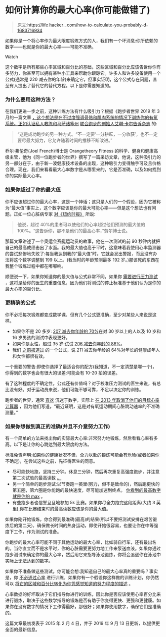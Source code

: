 # 如何计算你的最大心率(你可能做错了)

> 原文:[https://life hacker . com/how-to-calculate-you-probably-d-1683716934](https://lifehacker.com/how-to-calculate-your-max-heart-rate-youre-probably-d-1683716934)

如果你是一个将心率作为最大限度锻炼方式的人，我们有一个坏消息:你所依赖的数字——也就是你的最大心率——可能不准确。

Watch

这个数字是所有那些心率区域和百分比的基础，这些区域和百分比应该告诉你你有多努力，你甚至可以拥有某种小工具来帮助你跟踪它。许多人和许多设备使用一个公式(通常是 220 减去你的年龄)来确定它，但事实证明，这个公式存在问题，甚至有人提出了替代它的替代方程。以下是你需要知道的。

### **为什么要用这种方法？**

在我们更进一步之前，这种训练方法有什么吸引力？根据《跑步者世界 2019 年 3 月的一篇文章 [，这个想法是在不过度强调骨骼和肌肉系统的情况下训练你的有氧系统。正如认证私人教练和马萨诸塞州](https://www.runnersworld.com/beginner/a20812270/should-i-do-heart-rate-training/) [联合跑步的创始人艾琳·卡尔告诉杂志](https://www.runnersworld.com/beginner/a20812270/should-i-do-heart-rate-training/) 的:

> “这是成功跑步的另一种方式。“不一定要‘一分耕耘，一分收获’，也不一定要尽最大努力，它允许随着时间的推移不断改进。”

乔尔·弗伦奇(Joel French)博士是 Orangetheory Fitness 的科学、健身和健康高级主管，他为《同一位跑步者的世界》撰写了一篇采访文章，他说，这种吸引力的另一部分在于，由于新一波健康技术设备的出现，这种吸引力变得触手可及且价格合理。现在，我们来看看最大心率数字是从哪里来的，它是否准确，以及如何找到你的实际最大心率。

### **如果你超过了你的最大值**

你不应该超过你的最大心率，这是一个神话；这只是人们的一个假设，因为它被称为“最大值”事实上，这个数字应该是你的最大可能心率——但是这个想法也有问题。正如一位心脏病专家 [对《纽约时报》](http://www.nytimes.com/2001/04/24/health/maximum-heart-rate-theory-is-challenged.html) 所说:

> 他说，超过 40%的患者可以使他们的心率超过他们预测的最大值的 100%。“这告诉你，那不是他们的最高心率，”劳尔博士说。

那篇文章讲述了一个奥运会赛艇运动员的故事，他在一次测试的前 90 秒钟内就把自己的最高成绩击出了水面。我的最大值也高于平时，这意味着我使用心率监测器的尝试悲惨地失败了:每当我达到我的“最大值”时，它就会发出警报，而且没有办法将这个数字调整到 199 以上。(我当时的年龄预测最多 192 岁。)那该死的东西在我整个锻炼过程中都在嘟嘟响。

顺便说一下，如果你知道你的最大值与公式非常不同，如果你 [需要进行压力测试](https://www.nhlbi.nih.gov/health-topics/stress-testing) ，这将是给你的医生的重要信息，因为他们将测试的停止标准基于他们认为是你的最大心率的百分比。

### **更精确的公式**

你不必把每次锻炼都变成数学课，但有几个公式更准确，至少对某些人来说是这样。

*   如果你不是 20 多岁: [207 减去你年龄的 70%](http://www.ncbi.nlm.nih.gov/pubmed/17468581)在对 30 岁以上的人以及 10 岁和 16 岁男孩的测试中表现更好。
*   如果你是女性，超过 35 岁:试试 [206 减去你年龄的 88%](http://www.ncbi.nlm.nih.gov/pubmed/20585008)。
*   我们 [之前报道过](http://lifehacker.com/determine-your-maximum-heart-rate-more-accurately-with-1519994980) 的一个公式，说 211 减去你年龄的 64%对年长的健康成年人和女性都很有效。

一个重要的警告:即使你选择了最适合你的配方(我知道，不一定清楚是哪一个)，你得到的数字也会有很大的误差:可能会有 10-20 拍的误差。

有了这种程度的不确定性，公式还有价值吗？对于校准压力测试的医生来说，有总比没有好。对于运动员来说，他们可能不够可靠，不足以决定你的训练。

跑步者的世界，通常 [喜欢](http://www.runnersworld.com/training/pace-calculators) 沉迷于数字，实际上 [在 2013 年取消了他们的目标心率计算器](https://www.runnersworld.com/training/a20809920/target-heart-rate-calculator-0/) ，因为他们写道，“最近证明，这是对有氧运动期间心脏跳动速率的不准确测量。”

### **如果你想做到真正的准确(并且不介意努力工作)**

有一个简单的方法来找出你的实际最大心率:非常努力地锻炼，然后看看心率有多高。以下是让你的心跳达到最大限度的方法。

标准免责声明:如果你的健康状况不佳，全力以赴的锻炼可能会有危险(或者如果你不确定)，在尝试这些之前，先征得医生的同意。

*   尽可能快地跑，坚持三分钟。休息三分钟，然后再次重复高强度跑步，并注意第二次试验的最高读数 [。](https://www.runnersworld.com/training/a20809920/target-heart-rate-calculator-0/)
*   另一个简单的跑步测试:以节奏跑一英里(努力，但不是致命的)，然后跑更快的第五圈，第六圈是你能跑的最快速度，尽可能加速到终点。 [你看到的最高数字就是你的 max](http://www.runnersworld.com/race-training/find-your-true-max-heart-rate) 。
*   有些跑步者也信誓旦旦地参加 5k 比赛。如果你尽全力跑完这段距离(大约 3 英里),你在比赛结束时的最高读数应该是你的最大值。

如果你刚开始锻炼，你会得到最准确(最高)的结果(所以不要把测试安排在艰苦锻炼后的第二天)，确保做长时间的热身运动，即使开始很容易，也要让你在中等强度下工作，作为测试的准备。

你跑步的最大心率可能不同于其他运动的最大心率，比如骑自行车，还有最出名的。当你直立而不是水平时，你的心脏需要更努力地工作来泵送血液。如果你通过跑步测试来确定你的最大心率，然后用它来指导泳池锻炼，你将会追逐你在泳池中实际上无法达到的数字。

如果你不准备做这些测试，你可能会想:我知道自己的最大心率真的重要吗？事实是，你 [不必通过心率](http://www.m.webmd.com/fitness-exercise/features/the-truth-about-heart-rate-and-exercise) 进行训练，如果你有一个假设你这样做的训练计划，你仍然可以 [将它的区域和百分比转化为你凭感觉知道的努力程度的描述](http://running.competitor.com/2014/02/training/running-101-running-with-a-heart-rate-monitor_22482) 。

心率数据的好坏取决于它们指导你进行的训练，因此你是否应该使用心率百分比来进行锻炼，取决于这些数学指导的锻炼是否有助于你变得更快、更强和更健康。如果你在没有数字的情况下工作得最好，那很好；如果你使用数字，确保它们是准确的。

这篇文章最初发表于 2015 年 2 月 4 日，并于 2019 年 9 月 13 日更新，以提供更全面的最新信息。